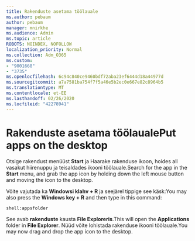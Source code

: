 ```yaml
---
title: Rakenduste asetama töölauale
ms.author: pebaum
author: pebaum
manager: mnirkhe
ms.audience: Admin
ms.topic: article
ROBOTS: NOINDEX, NOFOLLOW
localization_priority: Normal
ms.collection: Adm_O365
ms.custom:
- "9001668"
- "3735"
ms.openlocfilehash: 6c94c840ce9460bdf72aba23ef6444d18a44977d
ms.sourcegitcommit: a7a7581ba754f7f5a46e5b2ec0e667e82c8964b5
ms.translationtype: MT
ms.contentlocale: et-EE
ms.lasthandoff: 02/26/2020
ms.locfileid: "42278941"
---
```

# <a name="put-apps-on-the-desktop"></a><span data-ttu-id="54d52-102">Rakenduste asetama töölauale</span><span class="sxs-lookup"><span data-stu-id="54d52-102">Put apps on the desktop</span></span>

<span data-ttu-id="54d52-103">Otsige rakendust menüüst **Start** ja Haarake rakenduse ikoon, hoides all vasakut hiirenuppu ja teisaldades ikooni töölauale.</span><span class="sxs-lookup"><span data-stu-id="54d52-103">Search for the app in the **Start** menu, and grab the app icon by holding down the left mouse button and moving the icon to the desktop.</span></span>

<span data-ttu-id="54d52-104">Võite vajutada ka **Windowsi klahv + R** ja seejärel tippige see käsk:</span><span class="sxs-lookup"><span data-stu-id="54d52-104">You may also press the **Windows key + R** and then type in this command:</span></span>

`shell:appsfolder`

<span data-ttu-id="54d52-105">See avab **rakenduste** kausta **File Exploreris**.</span><span class="sxs-lookup"><span data-stu-id="54d52-105">This will open the **Applications** folder in **File Explorer**.</span></span> <span data-ttu-id="54d52-106">Nüüd võite lohistada rakenduse ikooni töölauale.</span><span class="sxs-lookup"><span data-stu-id="54d52-106">You may now drag and drop the app icon to the desktop.</span></span>
